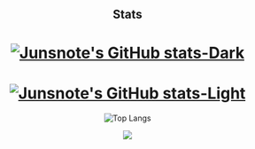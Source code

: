 <!--
**junsnote/junsnote** is a ✨ _special_ ✨ repository because its `README.md` (this file) appears on your GitHub profile.
### Hi there 👋
Here are some ideas to get you started:

- 🔭 I’m currently working on ...
- 🌱 I’m currently learning ...
- 👯 I’m looking to collaborate on ...
- 🤔 I’m looking for help with ...
- 💬 Ask me about ...
- 📫 How to reach me: ...
- 😄 Pronouns: ...
- ⚡ Fun fact: ...
-->

<div align="center">

## Stats


# [![Junsnote's GitHub stats-Dark](https://github-readme-stats.vercel.app/api?username=junsnote&show_icons=true&theme=dark#gh-dark-mode-only)](https://github.com/anuraghazra/github-readme-stats#gh-dark-mode-only)
# [![Junsnote's GitHub stats-Light](https://github-readme-stats.vercel.app/api?username=junsnote&show_icons=true&theme=default#gh-light-mode-only)](https://github.com/anuraghazra/github-readme-stats#gh-light-mode-only)
![Top Langs](https://github-readme-stats.vercel.app/api/top-langs/?username=junsnote&layout=compact)

<p align="center">
  <a href="https://github.com/junsnote"><img src="https://hits.seeyoufarm.com/api/count/incr/badge.svg?url=https%3A%2F%2Fgithub.com%2Fjunsnote&count_bg=%23A8E326&title_bg=%23FFAE00&icon=tensorflow.svg&icon_color=%23FFFFFF&title=HITS&edge_flat=false"/></a>
</p>

</div>
